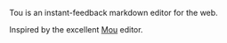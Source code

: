 Tou is an instant-feedback markdown editor for the web.

Inspired by the excellent [Mou](http://mouapp.com/) editor.